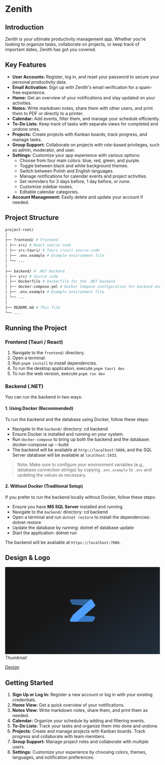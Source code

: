 # Zenith

## Introduction

Zenith is your ultimate productivity management app. Whether you're looking to organize tasks, collaborate on projects, or keep track of important dates, Zenith has got you covered.

## Key Features

- **User Accounts:** Register, log in, and reset your password to secure your personal productivity data.
- **Email Activation:** Sign up with Zenith's email verification for a spam-free experience.
- **Home:** Get an overview of your notifications and stay updated on your activities.
- **Notes:** Write markdown notes, share them with other users, and print them to PDF or directly to a printer.
- **Calendar:** Add events, filter them, and manage your schedule efficiently.
- **To-Do Lists:** Keep track of tasks with separate views for completed and undone ones.
- **Projects:** Create projects with Kanban boards, track progress, and manage tasks.
- **Group Support:** Collaborate on projects with role-based privileges, such as admin, moderator, and user.
- **Settings:** Customize your app experience with various options:
  - Choose from four main colors: blue, red, green, and purple.
  - Toggle between black and white background themes.
  - Switch between Polish and English languages.
  - Manage notifications for calendar events and project activities.
  - Set reminders for 3 days before, 1 day before, or none.
  - Customize sidebar routes.
  - Editable calendar categories.
- **Account Management:** Easily delete and update your account if needed.

## Project Structure

```bash
project-root/
│
├── frontend/ # Frontend
│ ├── src/ # React source code
│ ├── src-tauri/ # Tauri (rust) source code
│ ├── .env.example # Example environment file
│ └── ...
│
├── backend/ # .NET Backend
│ ├── src/ # Source code
│ ├── Dockerfile # Dockerfile for the .NET backend
│ ├── docker-compose.yml # Docker Compose configuration for backend and database
│ ├── .env.example # Example environment file
│ └── ...
│
├── README.md # This file
└── ...
```

## Running the Project

### Frontend (Tauri / React)

1. Navigate to the `frontend/` directory.
2. Open a terminal.
3. Run `pnpm install` to install dependencies.
4. To run the desktop application, execute `pnpm tauri dev`
5. To run the web version, execute `pnpm run dev`

### Backend (.NET)

You can run the backend in two ways:

#### 1. Using Docker (Recommended)

To run the backend and the database using Docker, follow these steps:

- Navigate to the `backend/` directory:
  cd backend
- Ensure Docker is installed and running on your system.
- Run `docker-compose` to bring up both the backend and the database:
  docker-compose up --build
- The backend will be available at `http://localhost:5000`, and the SQL Server database will be available at `localhost:1433`.

> Note: Make sure to configure your environment variables (e.g., database connection strings) by copying `.env.example` to `.env` and updating the values as necessary.

#### 2. Without Docker (Traditional Setup)

If you prefer to run the backend locally without Docker, follow these steps:

- Ensure you have **MS SQL Server** installed and running.
- Navigate to the `backend/` directory:
  cd backend
- Open a terminal and run `dotnet restore` to install the dependencies:
  dotnet restore
- Update the database by running:
  dotnet ef database update
- Start the application:
  dotnet run

The backend will be available at `https://localhost:7086`.

## Design & Logo

![Thumbnail](./assets/Zenith.png)
_Thumbnail_

[Design](https://www.figma.com/design/tWP4svUBCZxPiGxgxh3hcA/Zenith?t=FG236HG1aegHMSVp-0)

## Getting Started

1. **Sign Up or Log In:** Register a new account or log in with your existing credentials.
2. **Home View:** Get a quick overview of your notifications.
3. **Notes View:** Write markdown notes, share them, and print them as needed.
4. **Calendar:** Organize your schedule by adding and filtering events.
5. **To-Do Lists:** Track your tasks and organize them into done and undone.
6. **Projects:** Create and manage projects with Kanban boards. Track progress and collaborate with team members.
7. **Group Support:** Manage project roles and collaborate with multiple users.
8. **Settings:** Customize your experience by choosing colors, themes, languages, and notification preferences.
